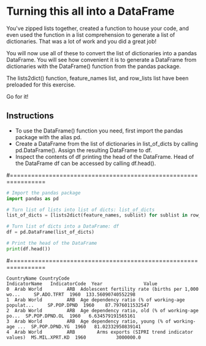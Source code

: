 # Turning this all into a DataFrame
You've zipped lists together, created a function to house your code, and even used the function in a list comprehension to generate a list of dictionaries. That was a lot of work and you did a great job!

You will now use all of these to convert the list of dictionaries into a pandas DataFrame. You will see how convenient it is to generate a DataFrame from dictionaries with the DataFrame() function from the pandas package.

The lists2dict() function, feature_names list, and row_lists list have been preloaded for this exercise.

Go for it!

## Instructions

* To use the DataFrame() function you need, first import the pandas package with the alias pd.
* Create a DataFrame from the list of dictionaries in list_of_dicts by calling pd.DataFrame(). Assign the resulting DataFrame to df.
* Inspect the contents of df printing the head of the DataFrame. Head of the DataFrame df can be accessed by calling df.head().

#================================================================

``` python
# Import the pandas package
import pandas as pd

# Turn list of lists into list of dicts: list_of_dicts
list_of_dicts = [lists2dict(feature_names, sublist) for sublist in row_lists]

# Turn list of dicts into a DataFrame: df
df = pd.DataFrame(list_of_dicts)

# Print the head of the DataFrame
print(df.head())


```

#================================================================

``` output
CountryName CountryCode                                      IndicatorName   IndicatorCode  Year               Value
0  Arab World         ARB  Adolescent fertility rate (births per 1,000 wo...     SP.ADO.TFRT  1960  133.56090740552298
1  Arab World         ARB  Age dependency ratio (% of working-age populat...     SP.POP.DPND  1960    87.7976011532547
2  Arab World         ARB  Age dependency ratio, old (% of working-age po...  SP.POP.DPND.OL  1960   6.634579191565161
3  Arab World         ARB  Age dependency ratio, young (% of working-age ...  SP.POP.DPND.YG  1960   81.02332950839141
4  Arab World         ARB        Arms exports (SIPRI trend indicator values)  MS.MIL.XPRT.KD  1960           3000000.0

```